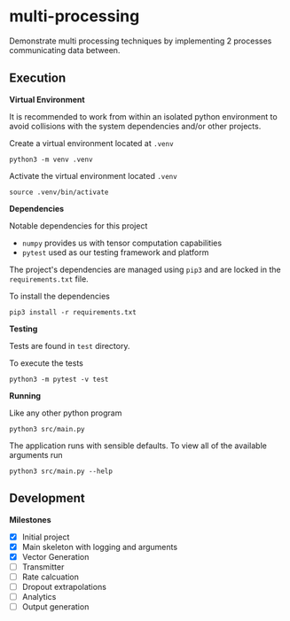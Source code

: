 # multi-processing

Demonstrate multi processing techniques by implementing 2 processes communicating data between.

## Execution

__Virtual Environment__

It is recommended to work from within an isolated python environment to avoid collisions with the system dependencies and/or other projects.

Create a virtual environment located at ```.venv```

    python3 -m venv .venv

Activate the virtual environment located ```.venv```

    source .venv/bin/activate

__Dependencies__

Notable dependencies for this project
- ```numpy``` provides us with tensor computation capabilities
- ```pytest``` used as our testing framework and platform

The project's dependencies are managed using ```pip3``` and are locked in the ```requirements.txt``` file.

To install the dependencies

    pip3 install -r requirements.txt

__Testing__

Tests are found in `test` directory.

To execute the tests

    python3 -m pytest -v test

__Running__

Like any other python program

    python3 src/main.py

The application runs with sensible defaults. To view all of the available arguments run

    python3 src/main.py --help

## Development

__Milestones__

- [x] Initial project
- [x] Main skeleton with logging and arguments
- [x] Vector Generation
- [ ] Transmitter
- [ ] Rate calcuation
- [ ] Dropout extrapolations
- [ ] Analytics
- [ ] Output generation